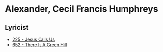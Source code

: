 # Alexander, Cecil Francis Humphreys

## Lyricist

- [225 - Jesus Calls Us](/hymns/225.md)
- [652 - There Is A Green Hill](/hymns/652.md)

